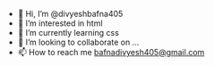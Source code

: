 - 👋 Hi, I’m @divyeshbafna405
- 👀 I’m interested in html
- 🌱 I’m currently learning css
- 💞️ I’m looking to collaborate on ...
- 📫 How to reach me bafnadivyesh405@gmail.com

<!---
divyeshbafna405/divyeshbafna405 is a ✨ special ✨ repository because its `README.md` (this file) appears on your GitHub profile.
You can click the Preview link to take a look at your changes.
--->
